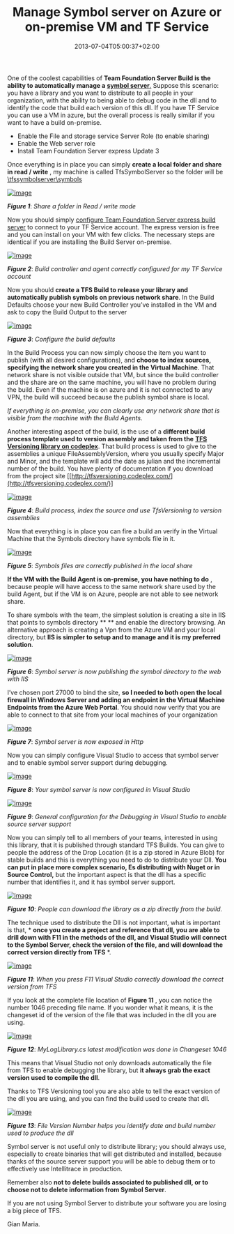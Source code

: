 ﻿---
title: "Manage Symbol server on Azure or on-premise VM and TF Service"
description: ""
date: 2013-07-04T05:00:37+02:00
draft: false
tags: [Tfs]
categories: [Tfs]
---
One of the coolest capabilities of  **Team Foundation Server Build is the ability to automatically manage a** [**symbol server**.](http://www.edsquared.com/2011/02/12/Source+Server+And+Symbol+Server+Support+In+TFS+2010.aspx) Suppose this scenario: you have a library and you want to distribute to all people in your organization, with the ability to being able to debug code in the dll and to identify the code that build each version of this dll. If you have TF Service you can use a VM in azure, but the overall process is really similar if you want to have a build on-premise.

- Enable the File and storage service Server Role (to enable sharing)
- Enable the Web server role
- Install Team Foundation Server express Update 3

Once everything is in place you can simply  **create a local folder and share in read / write** , my machine is called TfsSymbolServer so the folder will be [\\tfssymbolserver\symbols](file://\\tfssymbolserver\symbols)

[![image](https://www.codewrecks.com/blog/wp-content/uploads/2013/07/image_thumb3.png "image")](https://www.codewrecks.com/blog/wp-content/uploads/2013/07/image3.png)

 ***Figure 1***: *Share a folder in Read / write mode*

Now you should simply [configure Team Foundation Server express build server](http://www.codewrecks.com/blog/index.php/2012/04/02/installing-on-premise-component-against-tfs-service-tfs-on-azure/) to connect to your TF Service account. The express version is free and you can install on your VM with few clicks. The necessary steps are identical if you are installing the Build Server on-premise.

[![image](https://www.codewrecks.com/blog/wp-content/uploads/2013/07/image_thumb4.png "image")](https://www.codewrecks.com/blog/wp-content/uploads/2013/07/image4.png)

 ***Figure 2***: *Build controller and agent correctly configured for my TF Service account*

Now you should  **create a TFS Build to release your library and automatically publish symbols on previous network share**. In the Build Defaults choose your new Build Controller you’ve installed in the VM and ask to copy the Build Output to the server

[![image](https://www.codewrecks.com/blog/wp-content/uploads/2013/07/image_thumb5.png "image")](https://www.codewrecks.com/blog/wp-content/uploads/2013/07/image5.png)

 ***Figure 3***: *Configure the build defaults*

In the Build Process you can now simply choose the item you want to publish (with all desired configurations), and  **choose to index sources, specifying the network share you created in the Virtual Machine**. That network share is not visible outside that VM, but since the build controller and the share are on the same machine, you will have no problem during the build. Even if the machine is on azure and it is not connected to any VPN, the build will succeed because the publish symbol share is local.

*If everything is on-premise, you can clearly use any network share that is visible from the machine with the Build Agents*.

Another interesting aspect of the build, is the use of a  **different build process template used to version assembly and taken from the** [**TFS Versioning library on codeplex**](http://tfsversioning.codeplex.com/). That build process is used to give to the assemblies a unique FileAssemblyVersion, where you usually specify Major and Minor, and the template will add the date as julian and the incremental number of the build. You have plenty of documentation if you download from the project site [[http://tfsversioning.codeplex.com/](http://tfsversioning.codeplex.com/)]

[![image](https://www.codewrecks.com/blog/wp-content/uploads/2013/07/image_thumb6.png "image")](https://www.codewrecks.com/blog/wp-content/uploads/2013/07/image6.png)

 ***Figure 4***: *Build process, index the source and use TfsVersioning to version assemblies*

Now that everything is in place you can fire a build an verify in the Virtual Machine that the Symbols directory have symbols file in it.

[![image](https://www.codewrecks.com/blog/wp-content/uploads/2013/07/image_thumb7.png "image")](https://www.codewrecks.com/blog/wp-content/uploads/2013/07/image7.png)

 ***Figure 5***: *Symbols files are correctly published in the local share*

 **If the VM with the Build Agent is on-premise, you have nothing to do** , because people will have access to the same network share used by the build Agent, but if the VM is on Azure, people are not able to see network share.

To share symbols with the team, the simplest solution is creating a site in IIS that points to symbols directory ** ** and enable the directory browsing. An alternative approach is creating a Vpn from the Azure VM and your local directory, but  **IIS is simpler to setup and to manage and it is my preferred solution**.

[![image](https://www.codewrecks.com/blog/wp-content/uploads/2013/07/image_thumb8.png "image")](https://www.codewrecks.com/blog/wp-content/uploads/2013/07/image8.png)

 ***Figure 6***: *Symbol server is now publishing the symbol directory to the web with IIS*

I’ve chosen port 27000 to bind the site,  **so I needed to both open the local firewall in Windows Server and adding an endpoint in the Virtual Machine Endpoints from the Azure Web Portal**. You should now verify that you are able to connect to that site from your local machines of your organization

[![image](https://www.codewrecks.com/blog/wp-content/uploads/2013/07/image_thumb9.png "image")](https://www.codewrecks.com/blog/wp-content/uploads/2013/07/image9.png)

 ***Figure 7***: *Symbol server is now exposed in Http*

Now you can simply configure Visual Studio to access that symbol server and to enable symbol server support during debugging.

[![image](https://www.codewrecks.com/blog/wp-content/uploads/2013/07/image_thumb10.png "image")](https://www.codewrecks.com/blog/wp-content/uploads/2013/07/image10.png)

 ***Figure 8***: *Your symbol server is now configured in Visual Studio*

[![image](https://www.codewrecks.com/blog/wp-content/uploads/2013/07/image_thumb11.png "image")](https://www.codewrecks.com/blog/wp-content/uploads/2013/07/image11.png)

 ***Figure 9***: *General configuration for the Debugging in Visual Studio to enable source server support*

Now you can simply tell to all members of your teams, interested in using this library, that it is published through standard TFS Builds. You can give to people the address of the Drop Location (it is a zip stored in Azure Blob) for stable builds and this is everything you need to do to distribute your Dll.  **You can put in place more complex scenario, Es distributing with Nuget or in Source Control,** but the important aspect is that the dll has a specific number that identifies it, and it has symbol server support.

[![image](https://www.codewrecks.com/blog/wp-content/uploads/2013/07/image_thumb12.png "image")](https://www.codewrecks.com/blog/wp-content/uploads/2013/07/image12.png)

 ***Figure 10***: *People can download the library as a zip directly from the build.*

The technique used to distribute the Dll is not important, what is important is that, * **once you create a project and reference that dll, you are able to drill down with F11 in the methods of the dll, and Visual Studio will connect to the Symbol Server, check the version of the file, and will download the correct version directly from TFS** *.

[![image](https://www.codewrecks.com/blog/wp-content/uploads/2013/07/image_thumb13.png "image")](https://www.codewrecks.com/blog/wp-content/uploads/2013/07/image13.png)

 ***Figure 11***: *When you press F11 Visual Studio correctly download the correct version from TFS*

If you look at the complete file location of  **Figure 11** , you can notice the number 1046 preceding file name. If you wonder what it means, it is the changeset id of the version of the file that was included in the dll you are using.

[![image](https://www.codewrecks.com/blog/wp-content/uploads/2013/07/image_thumb14.png "image")](https://www.codewrecks.com/blog/wp-content/uploads/2013/07/image14.png)

 ***Figure 12***: *MyLogLibrary.cs latest modification was done in Changeset 1046*

This means that Visual Studio not only downloads automatically the file from TFS to enable debugging the library, but  **it always grab the exact version used to compile the dll**.

Thanks to TFS Versioning tool you are also able to tell the exact version of the dll you are using, and you can find the build used to create that dll.

[![image](https://www.codewrecks.com/blog/wp-content/uploads/2013/07/image_thumb15.png "image")](https://www.codewrecks.com/blog/wp-content/uploads/2013/07/image15.png)

 ***Figure 13***: *File Version Number helps you identify date and build number used to produce the dll*

Symbol server is not useful only to distribute library; you should always use, especially to create binaries that will get distributed and installed, because thanks of the source server support you will be able to debug them or to effectively use Intellitrace in production.

Remember also  **not to delete builds associated to published dll, or to choose not to delete information from Symbol Server**.

If you are not using Symbol Server to distribute your software you are losing a big piece of TFS.

Gian Maria.
